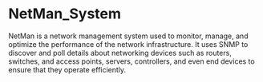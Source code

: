 # NetMan_System
NetMan is a network management system used to monitor, manage, and optimize the performance of the network infrastructure. It uses SNMP to discover and poll details about networking devices such as routers, switches, and access points, servers, controllers, and even end devices to ensure that they operate efficiently.
